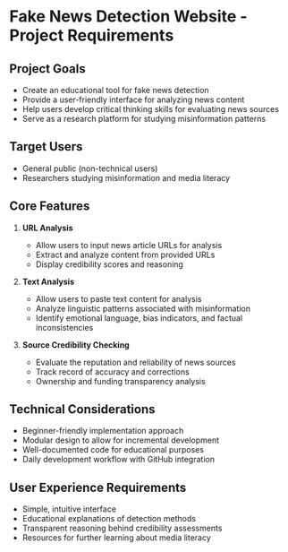 # Fake News Detection Website - Project Requirements

## Project Goals
- Create an educational tool for fake news detection
- Provide a user-friendly interface for analyzing news content
- Help users develop critical thinking skills for evaluating news sources
- Serve as a research platform for studying misinformation patterns

## Target Users
- General public (non-technical users)
- Researchers studying misinformation and media literacy

## Core Features
1. **URL Analysis**
   - Allow users to input news article URLs for analysis
   - Extract and analyze content from provided URLs
   - Display credibility scores and reasoning

2. **Text Analysis**
   - Allow users to paste text content for analysis
   - Analyze linguistic patterns associated with misinformation
   - Identify emotional language, bias indicators, and factual inconsistencies

3. **Source Credibility Checking**
   - Evaluate the reputation and reliability of news sources
   - Track record of accuracy and corrections
   - Ownership and funding transparency analysis

## Technical Considerations
- Beginner-friendly implementation approach
- Modular design to allow for incremental development
- Well-documented code for educational purposes
- Daily development workflow with GitHub integration

## User Experience Requirements
- Simple, intuitive interface
- Educational explanations of detection methods
- Transparent reasoning behind credibility assessments
- Resources for further learning about media literacy
